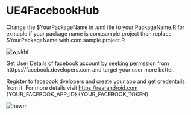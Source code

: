 # UE4FacebookHub

Change the $YourPackageName in .uml file to your PackageName.R for exmaple if your package name is com.sample.project then replace $YourPackageName with com.sample.project.R 


![wjskhf](https://user-images.githubusercontent.com/37648290/137561836-a87dafc5-2db1-42bf-aef9-1526012afa71.png)



Get User Details of facebook account by seeking permssion from htttps://facebook.developers.com
and target your user more better.


Register to facebook dvelopers and create your app and get credentails from it.
For more details visit
https://rearandroid.com
<string name="facebook_app_id">{YOUR_FACEBOOK_APP_ID}</string>
<string name="fb_login_protocol_scheme">{YOUR_FACEBOOK_TOKEN}</string>

![newm](https://user-images.githubusercontent.com/37648290/137561901-3a8685ac-700a-4075-9c3c-69a773cf15a5.png)

